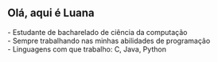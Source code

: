 <h2>Olá, aqui é Luana</h2>
- Estudante de bacharelado de ciência da computação</br>
- Sempre trabalhando nas minhas abilidades de programação </br>
- Linguagens com que trabalho: C, Java, Python


